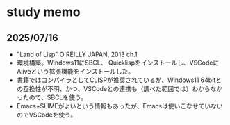 # study memo
## 2025/07/16
- "Land of Lisp" O'REILLY JAPAN, 2013 ch.1
- 環境構築。Windows11にSBCL、 Quicklispをインストールし、VSCodeにAliveという拡張機能をインストールした。
- 書籍ではコンパイラとしてCLISPが推奨されているが、Windows11 64bitとの互換性が不明、かつ、VSCodeとの連携も（調べた範囲では）わからなかったので、SBCLを使う。
- Emacs+SLIMEがよいという情報もあったが、Emacsは使いこなせていないのでVSCodeを使う。